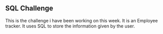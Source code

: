 ## SQL Challenge

This is the challenge i have been working on this week. It is an Employee tracker. It uses SQL to store the information given by the user.

